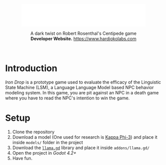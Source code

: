 <p align="center">
   <img align="center" src="./docs/logo.png" width="400px" alt="Logo">
   <p align="center">
      A dark twist on Robert Rosenthal's Centipede game
      <br/>
      <b>Developer Website.</b>
      <a href="https://www.hardjokolabs.com">https://www.hardjokolabs.com</a>
   </p>
</p>

<br/>

# Introduction

_Iron Drop_ is a prototype game used to evaluate the efficacy of the Linguistic State Machine (LSM), a Language Language Model based NPC behavior modeling system. In this game, you are pit against an NPC in a death game where you have to read the NPC's intention to win the game.

# Setup

1. Clone the repository
2. Download a model (One used for research is [Kappa Phi-3](https://huggingface.co/failspy/kappa-3-phi-abliterated)) and place it inside `models/` folder in the project
3. Download the [`llama.gd`](https://github.com/plasteek/llama.gd) library and place it inside `addons/llama.gd/`
4. Open the project in _Godot 4.2+_
5. Have fun.
